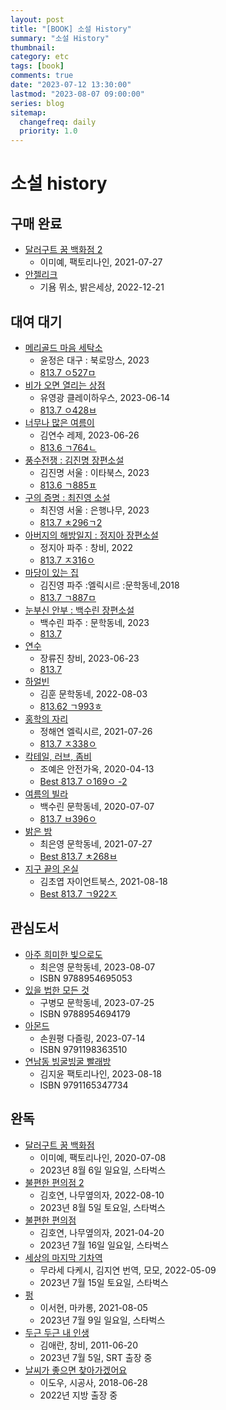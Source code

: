 ```yaml
---
layout: post
title: "[BOOK] 소설 History"
summary: "소설 History"
thumbnail:
category: etc
tags: [book]
comments: true
date: "2023-07-12 13:30:00"
lastmod: "2023-08-07 09:00:00"
series: blog
sitemap:
  changefreq: daily
  priority: 1.0
---
```


# 소설 history

## 구매 완료
- [달러구트 꿈 백화점 2](https://product.kyobobook.co.kr/detail/S000001835707)
  - 이미예, 팩토리나인, 2021-07-27
- [안젤리크](https://product.kyobobook.co.kr/detail/S000200452466)
  - 기욤 뮈소, 밝은세상, 2022-12-21

## 대여 대기
- [메리골드 마음 세탁소](https://product.kyobobook.co.kr/detail/S000201142283)
  - 윤정은    대구 : 북로망스, 2023
  - [813.7 ㅇ527ㅁ](https://lib.suwon.ac.kr/#/search/detail/1368859)
- [비가 오면 열리는 상점](https://product.kyobobook.co.kr/detail/S000202657202)
  - 유영광    클레이하우스, 2023-06-14
  -  [813.7 ㅇ428ㅂ](https://lib.suwon.ac.kr/#/search/detail/1371467)
- [너무나 많은 여름이](https://product.kyobobook.co.kr/detail/S000202800418)
  - 김연수    레제, 2023-06-26
  - [813.6 ㄱ764ㄴ](https://lib.suwon.ac.kr/#/search/detail/1371539)
- [풍수전쟁 : 김진명 장편소설](https://product.kyobobook.co.kr/detail/S000202215356)
  - 김진명    서울 : 이타북스, 2023
  - [813.6 ㄱ885ㅍ](https://lib.suwon.ac.kr/#/search/detail/1371171)
- [구의 증명 : 최진영 소설](https://product.kyobobook.co.kr/detail/S000201621499)
  - 최진영    서울 : 은행나무, 2023
  - [813.7 ㅊ296ㄱ2](https://lib.suwon.ac.kr/#/search/detail/1370124)
- [아버지의 해방일지 : 정지아 장편소설](https://product.kyobobook.co.kr/detail/S000061694154)
  - 정지아    파주 : 창비, 2022
  - [813.7 ㅈ316ㅇ](https://lib.suwon.ac.kr/#/search/detail/1364779)
- [마당이 있는 집](https://product.kyobobook.co.kr/detail/S000000780087)
  - 김진영    파주 :엘릭시르 :문학동네,2018
  - [813.7 ㄱ887ㅁ](https://lib.suwon.ac.kr/#/search/detail/1109362)
- [눈부신 안부 : 백수린 장편소설](https://product.kyobobook.co.kr/detail/S000202230179)
  - 백수린    파주 : 문학동네, 2023
  - [813.7](https://lib.suwon.ac.kr/#/search/detail/1370882)
- [연수](https://product.kyobobook.co.kr/detail/S000202672370)
  - 장류진    창비, 2023-06-23
  - [813.7](https://lib.suwon.ac.kr/#/search/detail/1371439)
- [하얼빈](https://product.kyobobook.co.kr/detail/S000061532442)
  - 김훈    문학동네, 2022-08-03
  - [813.62 ㄱ993ㅎ](https://lib.suwon.ac.kr/#/search/detail/1364677)
- [홍학의 자리](https://product.kyobobook.co.kr/detail/S000000781065)
  - 정해연    엘릭시르, 2021-07-26
  - [813.7 ㅈ338ㅇ](https://lib.suwon.ac.kr/#/search/detail/1369973)
- [칵테일, 러브, 좀비](https://product.kyobobook.co.kr/detail/S000001936854)
  - 조예은    안전가옥, 2020-04-13
  - [Best 813.7 ㅇ169ㅇ -2](https://lib.suwon.ac.kr/#/search/detail/1358407)
- [여름의 빌라](https://product.kyobobook.co.kr/detail/S000000780660)
  - 백수린    문학동네, 2020-07-07
  - [813.7 ㅂ396ㅇ](https://lib.suwon.ac.kr/#/search/detail/1342000)
- [밝은 밤](https://product.kyobobook.co.kr/detail/S000000781066)
  - 최은영  문학동네, 2021-07-27
  - [Best 813.7 ㅊ268ㅂ](https://lib.suwon.ac.kr/#/search/detail/1357423)
- [지구 끝의 온실](https://product.kyobobook.co.kr/detail/S000001953324)
  - 김초엽  자이언트북스, 2021-08-18
  - [Best 813.7 ㄱ922ㅈ](https://lib.suwon.ac.kr/#/search/detail/1357861?offset=1)

## 관심도서
- [아주 희미한 빛으로도](https://product.kyobobook.co.kr/detail/S000203331812)
  - 최은영    문학동네, 2023-08-07 
  - ISBN	9788954695053
- [있을 법한 모든 것](https://product.kyobobook.co.kr/detail/S000203107523)
  - 구병모    문학동네, 2023-07-25
  - ISBN	9788954694179
- [아몬드](https://product.kyobobook.co.kr/detail/S000202972046)
  - 손원평    다즐링, 2023-07-14
  - ISBN	9791198363510
- [연남동 빙굴빙굴 빨래방](https://product.kyobobook.co.kr/detail/S000203331948)
  - 김지윤  팩토리나인, 2023-08-18
  - ISBN	9791165347734

## 완독
- [달러구트 꿈 백화점](https://product.kyobobook.co.kr/detail/S000001835614)
  - 이미예, 팩토리나인, 2020-07-08
  - 2023년 8월 6일 일요일, 스타벅스
- [불편한 편의점 2](https://product.kyobobook.co.kr/detail/S000061532631)
  - 김호연, 나무옆의자, 2022-08-10
  - 2023년 8월 5일 토요일, 스타벅스
- [불편한 편의점](https://product.kyobobook.co.kr/detail/S000001803157)
  - 김호연, 나무옆의자, 2021-04-20
  - 2023년 7월 16일 일요일, 스타벅스
- [세상의 마지막 기차역](https://product.kyobobook.co.kr/detail/S000061353833)
  - 무라세 다케시, 김지연 번역, 모모, 2022-05-09
  - 2023년 7월 15일 토요일, 스타벅스
- [펑](https://product.kyobobook.co.kr/detail/S000001775764)
  - 이서현, 마카롱, 2021-08-05
  - 2023년 7월 9일 일요일, 스타벅스
- [두근 두근 내 인생](https://product.kyobobook.co.kr/detail/S000000610593)
  - 김애란, 창비, 2011-06-20
  - 2023년 7월 5일, SRT 출장 중
- [날씨가 좋으면 찾아가겠어요](https://product.kyobobook.co.kr/detail/S000000735302)
  - 이도우, 시공사, 2018-06-28
  - 2022년 지방 출장 중
